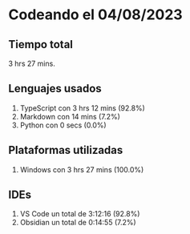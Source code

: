 # Codeando el 04/08/2023

## Tiempo total
3 hrs 27 mins.

## Lenguajes usados
1. TypeScript con 3 hrs 12 mins (92.8%)
1. Markdown con 14 mins (7.2%)
1. Python con 0 secs (0.0%)

## Plataformas utilizadas
1. Windows con 3 hrs 27 mins (100.0%)

## IDEs
1. VS Code un total de 3:12:16 (92.8%)
1. Obsidian un total de 0:14:55 (7.2%)
